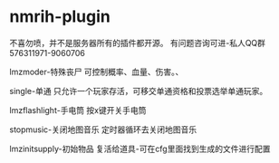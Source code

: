 # nmrih-plugin
不喜勿喷，并不是服务器所有的插件都开源。
有问题咨询可进-私人QQ群576311971-9060706

lmzmoder-特殊丧尸
可控制概率、血量、伤害。、

single-单通
只允许一个玩家存活，可移交单通资格和投票选举单通玩家。

lmzflashlight-手电筒
按x键开关手电筒

stopmusic-关闭地图音乐
定时器循环去关闭地图音乐

lmzinitsupply-初始物品
复活给道具-可在cfg里面找到生成的文件进行配置
